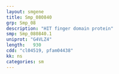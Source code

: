 ```yaml
---
layout: smgene
title: Smp_080840
grp: Smp_08
description: "HIT finger domain protein"
smp: Smp_080840.1
uniprot: "G4VLZ4"
length:   930
cdd: "cl04519, pfam04438"
kk: ns
categories: sm
---
```

